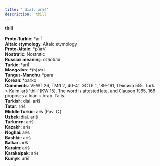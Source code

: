 ```yaml
---
title: " dial. arɨš"
description:  thill
---
```

<strong> thill</strong><br><br>
<strong>Proto-Turkic</strong>:  *arɨĺ<br>
<strong>Altaic etymology</strong>:  Altaic etymology<br>
<strong> Proto-Altaic</strong>:  *p`ărV<br>
<strong>Nostratic</strong>:  Nostratic<br>
<strong>Russian meaning</strong>:  оглобля<br>
<strong>Turkic</strong>:  *arɨĺ<br>
<strong>Mongolian</strong>:  *(h)aral<br>
<strong>Tungus-Manchu</strong>:  *para<br>
<strong>Korean</strong>:  *parko<br>
<strong>Comments</strong>:  VEWT 26, TMN 2, 40-41, ЭСТЯ 1, 189-191, Лексика 555. Turk. > Kalm. arš 'thill' (KW 15). The word is attested late, and Clauson 1965, 166 proposes a loan < Arab. ʕariṣ.<br>
<strong>Turkish</strong>:  dial. arɨš<br>
<strong>Tatar</strong>:  arɨš<br>
<strong>Middle Turkic</strong>:  arɨš (Pav. C.)<br>
<strong>Uzbek</strong>:  dial. ariš<br>
<strong>Turkmen</strong>:  arɨš<br>
<strong>Kazakh</strong>:  arɨs<br>
<strong>Noghai</strong>:  arɨs<br>
<strong>Bashkir</strong>:  arɨš<br>
<strong>Balkar</strong>:  arɨš<br>
<strong>Karaim</strong>:  arɨš<br>
<strong>Karakalpak</strong>:  arɨs<br>
<strong>Kumyk</strong>:  arɨš<br>


